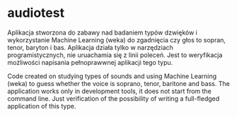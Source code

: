 # audiotest
Aplikacja stworzona do zabawy nad badaniem typów dzwięków i wykorzystanie Machine Learning (weka) do zgadnięcia czy głos to sopran, tenor, baryton i bas. Aplikacja działa tylko w narzędziach programistycznych, nie uruachamia się z linii poleceń. Jest to weryfikacja możliwości napisania pełnoprawwnej aplikacji tego typu.  

Code created on studying types of sounds and using Machine Learning (weka) to guess whether the voice is soprano, tenor, baritone and bass. The application works only in development tools, it does not start from the command line. Just verification of the possibility of writing a full-fledged application of this type. 
